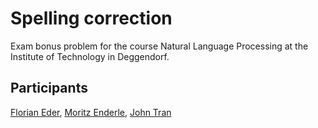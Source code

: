 # Spelling correction
Exam bonus problem for the course Natural Language Processing at the Institute of Technology in Deggendorf.
## Participants
[Florian Eder](https://github.com/FlorianEder),
[Moritz Enderle](https://github.com/THDMoritzEnderle),
[John Tran](https:/https://github.com/JohniMIEP)
